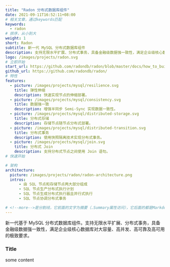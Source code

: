 ```yaml
---
title: "Radon 分布式数据库组件"
date: 2021-09-11T16:52:11+08:00
# 相关文章，通过keywords匹配
keywords:
  - radon
# 排序，从小到大
weight: 1
short: Radon
subtitle: 新一代 MySQL 分布式数据库组件
description: 支持无限水平扩展、分布式事务，具备金融级数据强一致性，满足企业级核心数据库对大容量、高并发、高可靠及高可用的极致要求。
logo: /images/projects/radon.svg
# 立即开始
start_url: https://github.com/radondb/radon/blob/master/docs/how_to_build_and_run_radon.md
github_url: https://github.com/radondb/radon/
# 特性
features:
  - picture: /images/projects/mysql/resilience.svg
    title: 弹性伸缩
    description: 快速实现节点的伸缩部署。
  - picture: /images/projects/mysql/consistency.svg
    title: 数据强一致
    description: 增强半同步 Semi-Sync 实现数据一致性。
  - picture: /images/projects/mysql/distributed-storage.svg
    title: 分布式存储
    description: 存储节点随节点分布式部署。
  - picture: /images/projects/mysql/distributed-transition.svg
    title: 分布式事务
    description: 使用快照隔离技术实现分布式事务。
  - picture: /images/projects/mysql/join.svg
    title: 分布式 Join
    description: 支持分布式节点之间使用 Join 语句。
# 快速开始

# 架构
architecture:
  picture: /images/projects/radon/radon-architecture.png
  intros:
      - 由 SQL 节点和存储节点两大部分组成
      - SQL 节点生产分布式执行计划
      - SQL 节点生成分布式执行器且并行式执行
      - SQL 节点协调分布式事务

# <!--more-->是分割线，它前面的文字为摘要（.Summary属性访问），它后面的都是Markdown格式内容（.Content），会自动匹配格式转成HTML
---
```


新一代基于 MySQL 分布式数据库组件。支持无限水平扩展、分布式事务，具备金融级数据强一致性，满足企业级核心数据库对大容量、高并发、高可靠及高可用的极致要求。

<!--more-->

### Title

some content
